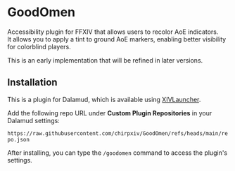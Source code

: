 # GoodOmen

Accessibility plugin for FFXIV that allows users to recolor AoE indicators.<br/>
It allows you to apply a tint to ground AoE markers, enabling better visibility for colorblind players.

This is an early implementation that will be refined in later versions.

## Installation

This is a plugin for Dalamud, which is available using [XIVLauncher](https://github.com/goatcorp/FFXIVQuickLauncher).

Add the following repo URL under **Custom Plugin Repositories** in your Dalamud settings:

`https://raw.githubusercontent.com/chirpxiv/GoodOmen/refs/heads/main/repo.json`

After installing, you can type the `/goodomen` command to access the plugin's settings.
